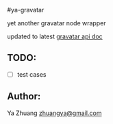 #ya-gravatar

yet another gravatar node wrapper

updated to latest [gravatar api doc][1]

## TODO:

- [ ] test cases

## Author:

Ya Zhuang <zhuangya@gmail.com>

[1]:https://cn.gravatar.com/site/implement/
